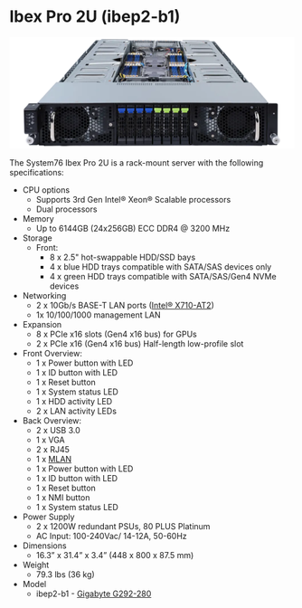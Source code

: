 # Ibex Pro 2U (ibep2-b1)

![Ibex Pro 2U](./img/ibep2-b1-frontports.webp)

The System76 Ibex Pro 2U is a rack-mount server with the following specifications:

- CPU options
  - Supports 3rd Gen Intel® Xeon® Scalable processors
  - Dual processors
- Memory
  - Up to 6144GB (24x256GB) ECC DDR4 @ 3200 MHz
- Storage
  - Front:
    - 8 x 2.5" hot-swappable HDD/SSD bays
    - 4 x blue HDD trays compatible with SATA/SAS devices only
    - 4 x green HDD trays compatible with SATA/SAS/Gen4 NVMe devices
- Networking
  - 2 x 10Gb/s BASE-T LAN ports ([Intel® X710-AT2](https://www.intel.com/content/www/us/en/products/sku/189534/intel-ethernet-controller-x710at2/specifications.html))
  - 1x 10/100/1000 management LAN
- Expansion
  - 8 x PCIe x16 slots (Gen4 x16 bus) for GPUs
  - 2 x PCIe x16 (Gen4 x16 bus) Half-length low-profile slot
- Front Overview:
  - 1 x Power button with LED
  - 1 x ID button with LED
  - 1 x Reset button
  - 1 x System status LED
  - 1 x HDD activity LED
  - 2 x LAN activity LEDs
- Back Overview:
  - 2 x USB 3.0
  - 1 x VGA
  - 2 x RJ45
  - 1 x [MLAN](./ibep2-b1_manual.pdf#page=104)
  - 1 x Power button with LED
  - 1 x ID button with LED
  - 1 x Reset button
  - 1 x NMI button
  - 1 x System status LED
- Power Supply
  - 2 x 1200W redundant PSUs, 80 PLUS Platinum
  - AC Input: 100-240Vac/ 14-12A, 50-60Hz
- Dimensions
  - 16.3” x 31.4” x 3.4” (448 x 800 x 87.5 mm)
- Weight
  - 79.3 lbs (36 kg)
- Model
  - ibep2-b1 - [Gigabyte G292-280](./ibep2-b1_manual.pdf)

